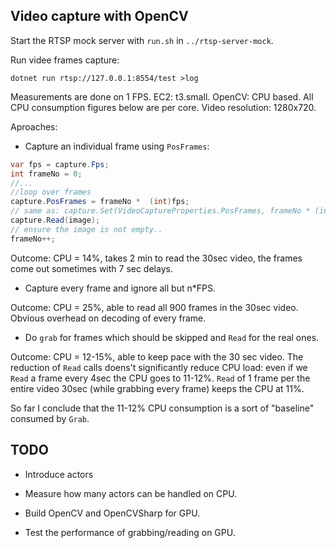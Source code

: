 ## Video capture with OpenCV

Start the RTSP mock server with `run.sh` in `../rtsp-server-mock`.

Run videe frames capture:

```
dotnet run rtsp://127.0.0.1:8554/test >log
```

Measurements are done on 1 FPS.
EC2: t3.small.
OpenCV: CPU based.
All CPU consumption figures below are per core.
Video resolution: 1280x720.

Aproaches:

* Capture an individual frame using `PosFrames`:

```csharp
var fps = capture.Fps;
int frameNo = 0;
//...
//loop over frames
capture.PosFrames = frameNo *  (int)fps;
// same as: capture.Set(VideoCaptureProperties.PosFrames, frameNo * (int)fps);
capture.Read(image);
// ensure the image is not empty..
frameNo++;
```

Outcome: CPU = 14%, takes 2 min to read the 30sec video, the frames come out sometimes with 7 sec delays.

* Capture every frame and ignore all but n*FPS.

Outcome: CPU = 25%, able to read all 900 frames in the 30sec video.
Obvious overhead on decoding of every frame.

* Do `grab` for frames which should be skipped and `Read` for the real ones.

Outcome: CPU = 12-15%, able to keep pace with the 30 sec video. The reduction of `Read` calls doens't significantly reduce CPU load: even if we `Read` a frame every 4sec the CPU goes to 11-12%. `Read` of 1 frame per the entire video 30sec (while grabbing every frame) keeps the CPU at 11%.

So far I conclude that the 11-12% CPU consumption is a sort of "baseline" consumed by `Grab`.

## TODO

* Introduce actors

* Measure how many actors can be handled on CPU.

* Build OpenCV and OpenCVSharp for GPU.

* Test the performance of grabbing/reading on GPU.